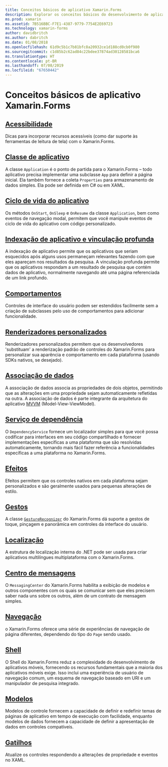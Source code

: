```yaml
---
title: Conceitos básicos de aplicativo Xamarin.Forms
description: Explorar os conceitos básicos do desenvolvimento de aplicativos Xamarin.Forms, incluindo todos os conceitos principais necessários e passando para os toques finais, como a localização e a acessibilidade.
ms.prod: xamarin
ms.assetid: 7B516BBC-F7E1-4387-9779-7754E2E69723
ms.technology: xamarin-forms
author: davidbritch
ms.author: dabritch
ms.date: 01/08/2018
ms.openlocfilehash: 61d9c5b1c7b81bfc8a20932ce1d188cd0cb0f980
ms.sourcegitcommit: c1d85b2c62ad84c22bdee37874ad30128581bca6
ms.translationtype: HT
ms.contentlocale: pt-BR
ms.lasthandoff: 07/08/2019
ms.locfileid: "67650442"
---
```

# <a name="xamarinforms-application-fundamentals"></a>Conceitos básicos de aplicativo Xamarin.Forms

## <a name="accessibilityaccessibilityindexmd"></a>[Acessibilidade](accessibility/index.md)

Dicas para incorporar recursos acessíveis (como dar suporte às ferramentas de leitura de tela) com o Xamarin.Forms.

## <a name="app-classapplication-classmd"></a>[Classe de aplicativo](application-class.md)

A classe `Application` é o ponto de partida para o Xamarin.Forms – todo aplicativo precisa implementar uma subclasse `App` para definir a página inicial. Ela também fornece a coleta `Properties` para armazenamento de dados simples. Ela pode ser definida em C# ou em XAML.

## <a name="app-lifecycleapp-lifecyclemd"></a>[Ciclo de vida do aplicativo](app-lifecycle.md)

Os métodos `OnStart`, `OnSleep` e `OnResume` da classe `Application`, bem como eventos de navegação modal, permitem que você manipule eventos de ciclo de vida do aplicativo com código personalizado.

## <a name="application-indexing-and-deep-linkingdeep-linkingmd"></a>[Indexação de aplicativo e vinculação profunda](deep-linking.md)

A indexação de aplicativo permite que os aplicativos que seriam esquecidos após alguns usos permaneçam relevantes fazendo com que eles apareçam nos resultados da pesquisa. A vinculação profunda permite que os aplicativos respondam a um resultado de pesquisa que contém dados de aplicativo, normalmente navegando até uma página referenciada de um link profundo.

## <a name="behaviorsbehaviorsindexmd"></a>[Comportamentos](behaviors/index.md)

Controles de interface do usuário podem ser estendidos facilmente sem a criação de subclasses pelo uso de comportamentos para adicionar funcionalidade.

## <a name="custom-rendererscustom-rendererindexmd"></a>[Renderizadores personalizados](custom-renderer/index.md)

Renderizadores personalizados permitem que os desenvolvedores 'substituam' a renderização padrão de controles do Xamarin.Forms para personalizar sua aparência e comportamento em cada plataforma (usando SDKs nativos, se desejado).

## <a name="data-bindingdata-bindingindexmd"></a>[Associação de dados](data-binding/index.md)

A associação de dados associa as propriedades de dois objetos, permitindo que as alterações em uma propriedade sejam automaticamente refletidas na outra. A associação de dados é parte integrante da arquitetura do aplicativo [MVVM](~/xamarin-forms/enterprise-application-patterns/mvvm.md) (Model-View-ViewModel).

## <a name="dependency-servicedependency-serviceindexmd"></a>[Serviço de dependência](dependency-service/index.md)

O `DependencyService` fornece um localizador simples para que você possa codificar para interfaces em seu código compartilhado e fornecer implementações específicas a uma plataforma que são resolvidas automaticamente, tornando mais fácil fazer referência a funcionalidades específicas a uma plataforma no Xamarin.Forms.

## <a name="effectseffectsindexmd"></a>[Efeitos](effects/index.md)

Efeitos permitem que os controles nativos em cada plataforma sejam personalizados e são geralmente usados para pequenas alterações de estilo.

## <a name="gesturesgesturesindexmd"></a>[Gestos](gestures/index.md)

A classe [`GestureRecognizer`](xref:Xamarin.Forms.GestureRecognizer) do Xamarin.Forms dá suporte a gestos de toque, pinçagem e panorâmica em controles da interface do usuário.

## <a name="localizationlocalizationindexmd"></a>[Localização](localization/index.md)

A estrutura de localização interna do .NET pode ser usada para criar aplicativos multilíngues multiplataforma com o Xamarin.Forms.

## <a name="messaging-centermessaging-centermd"></a>[Centro de mensagens](messaging-center.md)

O `MessagingCenter` do Xamarin.Forms habilita a exibição de modelos e outros componentes com os quais se comunicar sem que eles precisem saber nada uns sobre os outros, além de um contrato de mensagem simples.

## <a name="navigationnavigationindexmd"></a>[Navegação](navigation/index.md)

o Xamarin.Forms oferece uma série de experiências de navegação de página diferentes, dependendo do tipo do `Page` sendo usado.

## <a name="shellshellindexmd"></a>[Shell](shell/index.md)

O Shell do Xamarin.Forms reduz a complexidade do desenvolvimento de aplicativos móveis, fornecendo os recursos fundamentais que a maioria dos aplicativos móveis exige. Isso inclui uma experiência de usuário de navegação comum, um esquema de navegação baseado em URI e um manipulador de pesquisa integrado.

## <a name="templatestemplatesindexmd"></a>[Modelos](templates/index.md)

Modelos de controle fornecem a capacidade de definir e redefinir temas de páginas de aplicativo em tempo de execução com facilidade, enquanto modelos de dados fornecem a capacidade de definir a apresentação de dados em controles compatíveis.

## <a name="triggerstriggersmd"></a>[Gatilhos](triggers.md)

Atualize os controles respondendo a alterações de propriedade e eventos no XAML.
